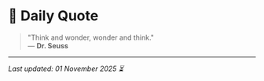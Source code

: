 # 📜 Daily Quote

> "Think and wonder, wonder and think."  
> — **Dr. Seuss**

---

_Last updated: 01 November 2025 ⏳_
